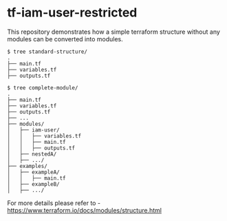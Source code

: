 # tf-iam-user-restricted


This repository demonstrates how a simple terraform structure without any modules can be converted into modules.


```
$ tree standard-structure/
.
├── main.tf
├── variables.tf
├── outputs.tf

$ tree complete-module/
.
├── main.tf
├── variables.tf
├── outputs.tf
├── ...
├── modules/
│   ├── iam-user/
│   │   ├── variables.tf
│   │   ├── main.tf
│   │   ├── outputs.tf
│   ├── nestedA/
│   ├── .../
├── examples/
│   ├── exampleA/
│   │   ├── main.tf
│   ├── exampleB/
│   ├── .../
```






For more details please refer to - https://www.terraform.io/docs/modules/structure.html


